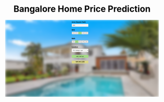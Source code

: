 <h1 style="color: black" align ="center">Bangalore Home Price Prediction</h1>

![image alt](https://github.com/Mang-Khongsai/DataScience/blob/main/BangaloreHomePricePrediction/img_screenshot/homepriceprediction_result.png)

